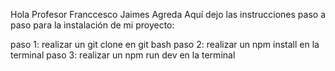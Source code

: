 Hola Profesor Franccesco Jaimes Agreda
Aquí dejo las instrucciones paso a paso para la instalación de mi proyecto:

paso 1: realizar un git clone en git bash
paso 2: realizar un npm install en la terminal
paso 3: realizar un npm run dev en la terminal